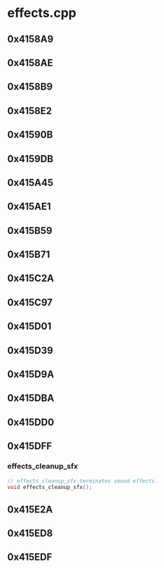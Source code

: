 # effects.cpp

## 0x4158A9

## 0x4158AE

## 0x4158B9

## 0x4158E2

## 0x41590B

## 0x4159DB

## 0x415A45

## 0x415AE1

## 0x415B59

## 0x415B71

## 0x415C2A

## 0x415C97

## 0x415D01

## 0x415D39

## 0x415D9A

## 0x415DBA

## 0x415DD0

## 0x415DFF

### effects_cleanup_sfx

```c
// effects_cleanup_sfx terminates sound effects.
void effects_cleanup_sfx();
```

## 0x415E2A

## 0x415ED8

## 0x415EDF
